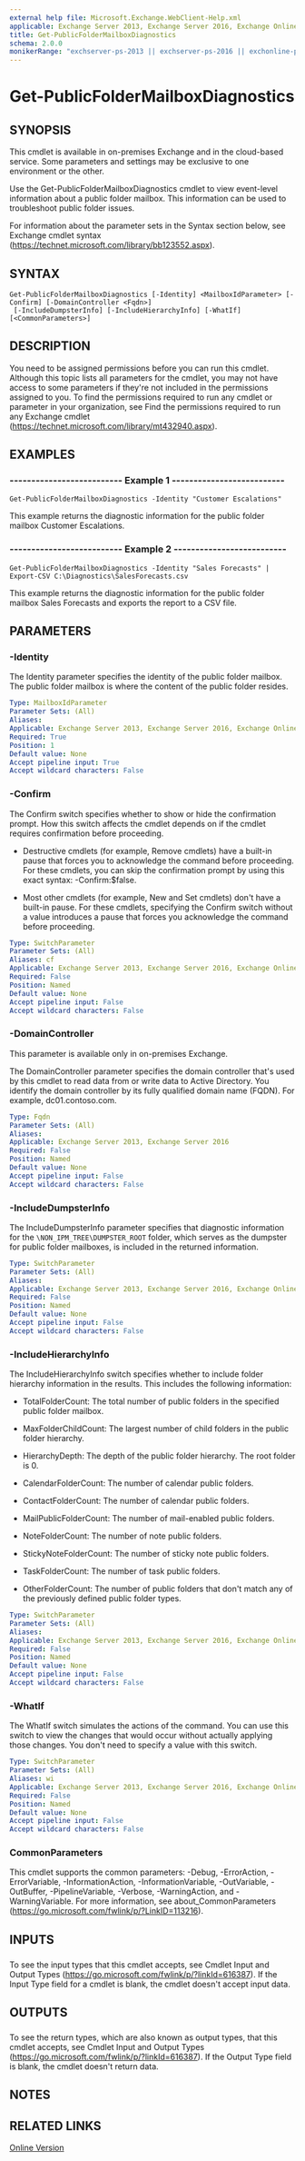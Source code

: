 ```yaml
---
external help file: Microsoft.Exchange.WebClient-Help.xml
applicable: Exchange Server 2013, Exchange Server 2016, Exchange Online
title: Get-PublicFolderMailboxDiagnostics
schema: 2.0.0
monikerRange: "exchserver-ps-2013 || exchserver-ps-2016 || exchonline-ps"
---
```


# Get-PublicFolderMailboxDiagnostics

## SYNOPSIS
This cmdlet is available in on-premises Exchange and in the cloud-based service. Some parameters and settings may be exclusive to one environment or the other.

Use the Get-PublicFolderMailboxDiagnostics cmdlet to view event-level information about a public folder mailbox. This information can be used to troubleshoot public folder issues.

For information about the parameter sets in the Syntax section below, see Exchange cmdlet syntax (https://technet.microsoft.com/library/bb123552.aspx).

## SYNTAX

```
Get-PublicFolderMailboxDiagnostics [-Identity] <MailboxIdParameter> [-Confirm] [-DomainController <Fqdn>]
 [-IncludeDumpsterInfo] [-IncludeHierarchyInfo] [-WhatIf] [<CommonParameters>]
```

## DESCRIPTION
You need to be assigned permissions before you can run this cmdlet. Although this topic lists all parameters for the cmdlet, you may not have access to some parameters if they're not included in the permissions assigned to you. To find the permissions required to run any cmdlet or parameter in your organization, see Find the permissions required to run any Exchange cmdlet (https://technet.microsoft.com/library/mt432940.aspx).

## EXAMPLES

### -------------------------- Example 1 --------------------------
```
Get-PublicFolderMailboxDiagnostics -Identity "Customer Escalations"
```

This example returns the diagnostic information for the public folder mailbox Customer Escalations.

### -------------------------- Example 2 --------------------------
```
Get-PublicFolderMailboxDiagnostics -Identity "Sales Forecasts" | Export-CSV C:\Diagnostics\SalesForecasts.csv
```

This example returns the diagnostic information for the public folder mailbox Sales Forecasts and exports the report to a CSV file.

## PARAMETERS

### -Identity
The Identity parameter specifies the identity of the public folder mailbox. The public folder mailbox is where the content of the public folder resides.

```yaml
Type: MailboxIdParameter
Parameter Sets: (All)
Aliases:
Applicable: Exchange Server 2013, Exchange Server 2016, Exchange Online
Required: True
Position: 1
Default value: None
Accept pipeline input: True
Accept wildcard characters: False
```

### -Confirm
The Confirm switch specifies whether to show or hide the confirmation prompt. How this switch affects the cmdlet depends on if the cmdlet requires confirmation before proceeding.

- Destructive cmdlets (for example, Remove cmdlets) have a built-in pause that forces you to acknowledge the command before proceeding. For these cmdlets, you can skip the confirmation prompt by using this exact syntax: -Confirm:$false.

- Most other cmdlets (for example, New and Set cmdlets) don't have a built-in pause. For these cmdlets, specifying the Confirm switch without a value introduces a pause that forces you acknowledge the command before proceeding.

```yaml
Type: SwitchParameter
Parameter Sets: (All)
Aliases: cf
Applicable: Exchange Server 2013, Exchange Server 2016, Exchange Online
Required: False
Position: Named
Default value: None
Accept pipeline input: False
Accept wildcard characters: False
```

### -DomainController
This parameter is available only in on-premises Exchange.

The DomainController parameter specifies the domain controller that's used by this cmdlet to read data from or write data to Active Directory. You identify the domain controller by its fully qualified domain name (FQDN). For example, dc01.contoso.com.

```yaml
Type: Fqdn
Parameter Sets: (All)
Aliases:
Applicable: Exchange Server 2013, Exchange Server 2016
Required: False
Position: Named
Default value: None
Accept pipeline input: False
Accept wildcard characters: False
```

### -IncludeDumpsterInfo
The IncludeDumpsterInfo parameter specifies that diagnostic information for the `\NON_IPM_TREE\DUMPSTER_ROOT` folder, which serves as the dumpster for public folder mailboxes, is included in the returned information.

```yaml
Type: SwitchParameter
Parameter Sets: (All)
Aliases:
Applicable: Exchange Server 2013, Exchange Server 2016, Exchange Online
Required: False
Position: Named
Default value: None
Accept pipeline input: False
Accept wildcard characters: False
```

### -IncludeHierarchyInfo
The IncludeHierarchyInfo switch specifies whether to include folder hierarchy information in the results. This includes the following information:

- TotalFolderCount: The total number of public folders in the specified public folder mailbox.

- MaxFolderChildCount: The largest number of child folders in the public folder hierarchy.

- HierarchyDepth: The depth of the public folder hierarchy. The root folder is 0.

- CalendarFolderCount: The number of calendar public folders.

- ContactFolderCount: The number of calendar public folders.

- MailPublicFolderCount: The number of mail-enabled public folders.

- NoteFolderCount: The number of note public folders.

- StickyNoteFolderCount: The number of sticky note public folders.

- TaskFolderCount: The number of task public folders.

- OtherFolderCount: The number of public folders that don't match any of the previously defined public folder types.

```yaml
Type: SwitchParameter
Parameter Sets: (All)
Aliases:
Applicable: Exchange Server 2013, Exchange Server 2016, Exchange Online
Required: False
Position: Named
Default value: None
Accept pipeline input: False
Accept wildcard characters: False
```

### -WhatIf
The WhatIf switch simulates the actions of the command. You can use this switch to view the changes that would occur without actually applying those changes. You don't need to specify a value with this switch.

```yaml
Type: SwitchParameter
Parameter Sets: (All)
Aliases: wi
Applicable: Exchange Server 2013, Exchange Server 2016, Exchange Online
Required: False
Position: Named
Default value: None
Accept pipeline input: False
Accept wildcard characters: False
```

### CommonParameters
This cmdlet supports the common parameters: -Debug, -ErrorAction, -ErrorVariable, -InformationAction, -InformationVariable, -OutVariable, -OutBuffer, -PipelineVariable, -Verbose, -WarningAction, and -WarningVariable. For more information, see about_CommonParameters (https://go.microsoft.com/fwlink/p/?LinkID=113216).

## INPUTS

###  
To see the input types that this cmdlet accepts, see Cmdlet Input and Output Types (https://go.microsoft.com/fwlink/p/?linkId=616387). If the Input Type field for a cmdlet is blank, the cmdlet doesn't accept input data.

## OUTPUTS

###  
To see the return types, which are also known as output types, that this cmdlet accepts, see Cmdlet Input and Output Types (https://go.microsoft.com/fwlink/p/?linkId=616387). If the Output Type field is blank, the cmdlet doesn't return data.

## NOTES

## RELATED LINKS

[Online Version](https://technet.microsoft.com/library/e780d809-a408-4799-8175-46946835bee4.aspx)
